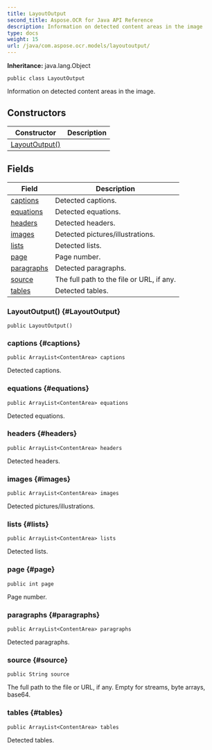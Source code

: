 ```yaml
---
title: LayoutOutput
second_title: Aspose.OCR for Java API Reference
description: Information on detected content areas in the image
type: docs
weight: 15
url: /java/com.aspose.ocr.models/layoutoutput/
---
```


**Inheritance:**
java.lang.Object
```
public class LayoutOutput
```

Information on detected content areas in the image.
## Constructors

| Constructor | Description |
| --- | --- |
| [LayoutOutput()](#LayoutOutput) |  |
## Fields

| Field | Description |
| --- | --- |
| [captions](#captions) | Detected captions. |
| [equations](#equations) | Detected equations. |
| [headers](#headers) | Detected headers. |
| [images](#images) | Detected pictures/illustrations. |
| [lists](#lists) | Detected lists. |
| [page](#page) | Page number. |
| [paragraphs](#paragraphs) | Detected paragraphs. |
| [source](#source) | The full path to the file or URL, if any. |
| [tables](#tables) | Detected tables. |

### LayoutOutput() {#LayoutOutput}
```
public LayoutOutput()
```


### captions {#captions}
```
public ArrayList<ContentArea> captions
```


Detected captions.

### equations {#equations}
```
public ArrayList<ContentArea> equations
```


Detected equations.

### headers {#headers}
```
public ArrayList<ContentArea> headers
```


Detected headers.

### images {#images}
```
public ArrayList<ContentArea> images
```


Detected pictures/illustrations.

### lists {#lists}
```
public ArrayList<ContentArea> lists
```


Detected lists.

### page {#page}
```
public int page
```


Page number.

### paragraphs {#paragraphs}
```
public ArrayList<ContentArea> paragraphs
```


Detected paragraphs.

### source {#source}
```
public String source
```


The full path to the file or URL, if any. Empty for streams, byte arrays, base64.

### tables {#tables}
```
public ArrayList<ContentArea> tables
```


Detected tables.


